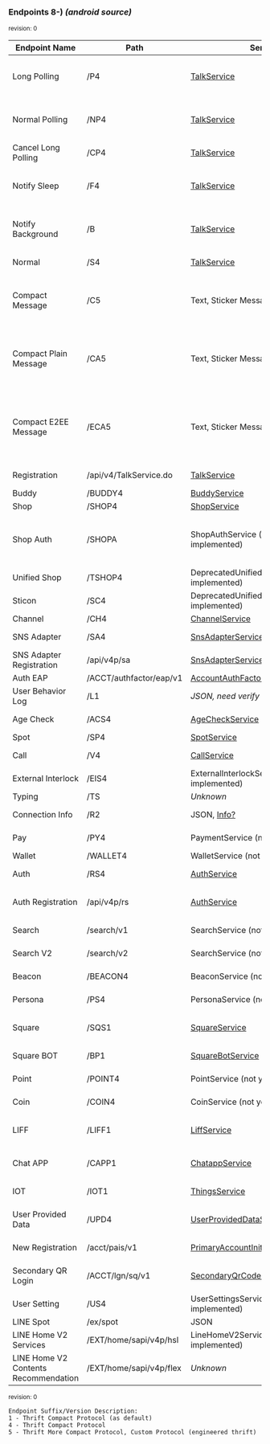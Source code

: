 ### __Endpoints 8-)__ _(android source)_

<html><small>revision: 0</small></html>

| Endpoint Name | Path | Service | Description |
|--|--|--|--|
| Long Polling | /P4 | [TalkService](thrift/TalkService/) | Fetch TalkService event [long-polling](https://en.wikipedia.org/wiki/Push_technology#Long_polling) |
| Normal Polling | /NP4 | [TalkService](thrift/TalkService/) | Fetch TalkService event not [long-polling](https://en.wikipedia.org/wiki/Push_technology#Long_polling) |
| Cancel Long Polling | /CP4 | [TalkService](thrift/TalkService/) | _No description._ |
| Notify Sleep | /F4 | [TalkService](thrift/TalkService/) | Fetch TalkService background context |
| Notify Background | /B | [TalkService](thrift/TalkService/) | Fetch TalkService background context |
| Normal | /S4 | [TalkService](thrift/TalkService/) | Endpoint main TalkService |
| Compact Message | /C5 | Text, Sticker Message | Compact Protocol for sending Sticker and Text message, both |
| Compact Plain Message | /CA5 | Text, Sticker Message | Compact Protocol for sending Sticker and Text message, use _plain_ |
| Compact E2EE Message | /ECA5 | Text, Sticker Message | Compact Protocol for sending Sticker and Text message, use [_end-to-end encryption_](#line-e2ee) |
| Registration | /api/v4/TalkService.do | [TalkService](thrift/TalkService/) | Registration service |
| Buddy | /BUDDY4 | [BuddyService](thrift/BuddyService/) | Buddy Service |
| Shop | /SHOP4 | [ShopService](thrift/ShopService/) | Shop Service |
| Shop Auth | /SHOPA | ShopAuthService (not yet implemented) | Shop [_end-to-end encryption_](#line-e2ee) service, used to encrypt sticker content |
| Unified Shop | /TSHOP4 | DeprecatedUnifiedShopService (not implemented) | Unified Shop Service |
| Sticon | /SC4 | DeprecatedUnifiedShopService (not implemented) | LINE Emoji _(sticon)_ Service |
| Channel | /CH4 | [ChannelService](thrift/ChannelService/) | Channel Service |
| SNS Adapter | /SA4 | [SnsAdapterService](thrift/SnsAdapterService/) | [SNS]() Adapter Service |
| SNS Adapter Registration | /api/v4p/sa | [SnsAdapterService](thrift/SnsAdapterService/) | Register using sns |
| Auth EAP | /ACCT/authfactor/eap/v1 | [AccountAuthFactorEapConnectService](thrift/AccountAuthFactorEapConnectService/) | SNS Connect |
| User Behavior Log | /L1 | _JSON, need verify_ | Logging behavior event | 
| Age Check | /ACS4 | [AgeCheckService](thrift/AgeCheckService/) | Age sheck service |
| Spot | /SP4 | [SpotService](thrift/SpotService/) | _No description._ |
| Call | /V4 | [CallService](thrift/CallService/) | VoIP init session endpoint | 
| External Interlock | /EIS4 | ExternalInterlockService (not yet implemented) | _No description._ |
| Typing | /TS | _Unknown_ | Typing service |
| Connection Info | /R2 | JSON, [Info?](conn_info.md) | Service client configuration |
| Pay | /PY4 | PaymentService (not yet implemented) | LINE Pay integration |
| Wallet | /WALLET4 | WalletService (not yet implemented) | LINE Wallet |
| Auth | /RS4 | [AuthService](thrift/AuthService/) | Used for logging in |
| Auth Registration | /api/v4p/rs | [AuthService](thrift/AuthService/) | Usually used for client service init session |
| Search | /search/v1 | SearchService (not yet implemented) | Search service DEPRECATED |
| Search V2 | /search/v2 | SearchService (not yet implemented) | Search service V2 |
| Beacon | /BEACON4 | BeaconService (not yet implemented) | LINE Beacon Service |
| Persona | /PS4 | PersonaService (not yet implemented) | BUDDY recommendation |
| Square | /SQS1 | [SquareService](thrift/SquareService/) | LINE Square (now called OpenChat) |
| Square BOT | /BP1 | [SquareBotService](thrift/SquareBotService/) | LINE Square BOT |
| Point | /POINT4 | PointService (not yet implemented) | LINE Point service |
| Coin | /COIN4 | CoinService (not yet implemented) | LINE Coin service |
| LIFF | /LIFF1 | [LiffService](thrift/LiffService/) | LINE Front-end Framework auth service |
| Chat APP | /CAPP1 | [ChatappService](thrift/ChatappService/) | LINE Chat App extension service |
| IOT | /IOT1 | [ThingsService](thrift/ThingsService/) | LINE Internet of Thing service |
| User Provided Data | /UPD4 | [UserProvidedDataService](thrift/UserProvidedDataService/) | User data reporting service |
| New Registration | /acct/pais/v1 | [PrimaryAccountInitService](thrift/PrimaryAccountInitService/) | Primary Account Init Service |
| Secondary QR Login | /ACCT/lgn/sq/v1 | [SecondaryQrCodeServices](thrift/SecondaryQrCodeServices/) | Secondary device qr verification |
| User Setting | /US4 | UserSettingsService (not yet implemented) | _No description._ |
| LINE Spot | /ex/spot | JSON | _No description._ |
| LINE Home V2 Services | /EXT/home/sapi/v4p/hsl | LineHomeV2Services (not yet implemented) | _No description._ |
| LINE Home V2 Contents Recommendation | /EXT/home/sapi/v4p/flex | _Unknown_ | _No description._ |

<html><small>revision: 0</small></html>

```
Endpoint Suffix/Version Description:
1 - Thrift Compact Protocol (as default)
4 - Thrift Compact Protocol
5 - Thrift More Compact Protocol, Custom Protocol (engineered thrift)
```

